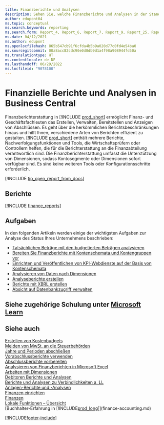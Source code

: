 ```yaml
---
title: Finanzberichte und Analysen
description: Sehen Sie, welche Finanzberichte und Analysen in der Standardversion von Business Central verfügbar sind, damit Sie den Überblick über Ihr Geschäft behalten. Verwenden Sie Bericht 38 für Gewinn- und Verlustberichte (G+V).
author: edupont04
ms.topic: conceptual
ms.search.keywords: reporting
ms.search.form: Report_4, Report_6, Report_7, Report_9, Report_25, Report_38
ms.date: 04/12/2021
ms.author: edupont
ms.openlocfilehash: 865b547cb91f6cfda4b5b9a020d77c0fd4e54ba0
ms.sourcegitcommit: 00a8acc82cdc90e0d0db9d1a4f98a908944fd50a
ms.translationtype: HT
ms.contentlocale: de-DE
ms.lasthandoff: 06/29/2022
ms.locfileid: "9078100"
---
```

# <a name="financial-reports-and-analytics-in-business-central"></a>Finanzielle Berichte und Analysen in Business Central

Finanzberichterstattung in [!INCLUDE [prod_short](includes/prod_short.md)] ermöglicht Finanz- und Geschäftsfachleuten das Erstellen, Verwalten, Bereitstellen und Anzeigen von Abschlüssen. Es geht über die herkömmlichen Berichtsbeschränkungen hinaus und hilft Ihnen, verschiedene Arten von Berichten effizient zu gestalten. [!INCLUDE [prod_short](includes/prod_short.md)] enthält mehrere Berichte, Nachverfolgungsfunktionen und Tools, die Wirtschaftsprüfern oder Controllern helfen, die für die Berichterstattung an die Finanzabteilung verantwortlich sind. Die Finanzberichterstattung umfasst die Unterstützung von Dimensionen, sodass Kontosegmente oder Dimensionen sofort verfügbar sind. Es sind keine weiteren Tools oder Konfigurationsschritte erforderlich.  

[!INCLUDE [tip_open_report_from_docs](includes/tip-open-report-from-docs.md)]

## <a name="reports"></a>Berichte
[!INCLUDE [finance_reports](includes/finance-reports-include.md)]

## <a name="tasks"></a>Aufgaben

In den folgenden Artikeln werden einige der wichtigsten Aufgaben zur Analyse des Status Ihres Unternehmens beschrieben:

* [Tatsächlichen Beträge mit den budgetierten Beträgen analysieren](bi-how-analyze-actual-versus-budget.md)  
* [Bereiten Sie Finanzberichte mit Kontenschemata und Kontengruppen vor](bi-how-work-account-schedule.md)  
* [Einrichten und Veröffentlichen von KPI-Webdienste auf der Basis von Kontenschemata](bi-how-to-set-up-and-publish-kpi-web-services-based-on-account-schedules.md)  
* [Analysieren von Daten nach Dimensionen](bi-how-analyze-data-dimension.md)  
* [Analyseberichte erstellen](bi-how-create-analysis-views-reports.md)  
* [Berichte mit XBRL erstellen](bi-create-reports-with-xbrl.md)  
* [Absicht auf Datenbankzugriff verwalten](admin-data-access-intent.md)  

## <a name="see-related-training-at-microsoft-learn"></a>Siehe zugehörige Schulung unter [Microsoft Learn](/learn/paths/create-financial-reports-dynamics-365-business-central/)

## <a name="see-also"></a>Siehe auch

[Erstellen von Kostenbudgets](finance-create-cost-budgets.md)  
[Melden von MwSt. an die Steuerbehörden](finance-how-report-vat.md)  
[Jahre und Perioden abschließen](year-close-years-periods.md)  
[Vorabschlussberichte verwenden](year-prepare-preclose-reports.md)  
[Abschlussberichte vorbereiten](year-prepare-close-statement.md)  
[Analysieren von Finanzberichten in Microsoft Excel](finance-analyze-excel.md)  
[Arbeiten mit Dimensionen](finance-dimensions.md)  
[Debitoren Berichte und Analysen](receivables-reports.md)  
[Berichte und Analysen zu Verbindlichkeiten a. LL](payables-reports.md)  
[Anlagen-Berichte und -Analysen](fa-reports.md)  
[Finanzen einrichten](finance-setup-finance.md)  
[Finanzen](finance.md)  
[Lokale Funktionen – Übersicht](about-localization.md)  
[Buchhalter-Erfahrung in [!INCLUDE[prod_long](includes/prod_long.md)]](finance-accounting.md)  


[!INCLUDE[footer-include](includes/footer-banner.md)]
